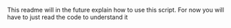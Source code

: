 This readme will in the future explain how to use this script. For now you will have to just read the code to understand it